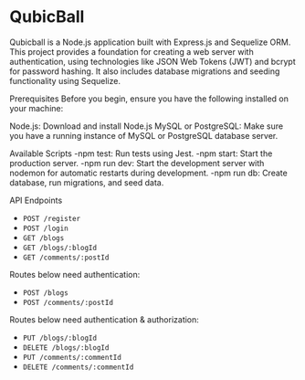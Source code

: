 # QubicBall

Qubicball is a Node.js application built with Express.js and Sequelize ORM. This project provides a foundation for creating a web server with authentication, using technologies like JSON Web Tokens (JWT) and bcrypt for password hashing. It also includes database migrations and seeding functionality using Sequelize.

Prerequisites
Before you begin, ensure you have the following installed on your machine:

Node.js: Download and install Node.js
MySQL or PostgreSQL: Make sure you have a running instance of MySQL or PostgreSQL database server.

Available Scripts
-npm test: Run tests using Jest.
-npm start: Start the production server.
-npm run dev: Start the development server with nodemon for automatic restarts during development.
-npm run db: Create database, run migrations, and seed data.

API Endpoints
- `POST /register`
- `POST /login`
- `GET /blogs`
- `GET /blogs/:blogId`
- `GET /comments/:postId`

Routes below need authentication:

- `POST /blogs`
- `POST /comments/:postId`

Routes below need authentication & authorization:

- `PUT /blogs/:blogId`
- `DELETE /blogs/:blogId`
- `PUT /comments/:commentId`
- `DELETE /comments/:commentId`